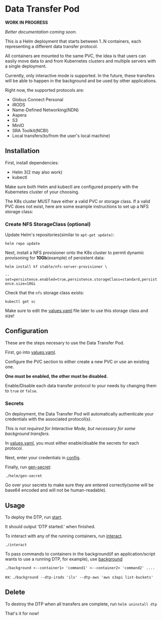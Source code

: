 # Data Transfer Pod

**WORK IN PROGRESS**

*Better documentation coming soon.*

This is a Helm deployment that starts between 1..N containers, each representing a different data transfer protocol. 

All containers are mounted to the same PVC, the idea is that users can easily move data to and from Kubernetes clusters and multiple servers with a single deployment.

Currently, only interactive mode is supported. In the future, these transfers will be able to happen in the background and be used by other applications.

Right now, the supported protocols are:

 - Globus Connect Personal
 - iRODS
 - Name-Defined Networking(NDN)
 - Aspera
 - S3
 - MinIO
 - SRA Toolkit(NCBI)
 - Local transfers(to/from the user's local machine)

## Installation

First, install dependencies:
 - Helm 3(2 may also work)
 - kubectl

Make sure both Helm and kubectl are configured properly with the Kubernetes cluster of your choosing.

The K8s cluster MUST have either a valid PVC or storage class. If a valid PVC does not exist, here are some example instructions to set up a NFS storage class:

### Create NFS StorageClass (optional)

Update Helm's repositories(similar to `apt-get update)`:

`helm repo update`

Next, install a NFS provisioner onto the K8s cluster to permit dynamic provisoning for **10Gb**(example) of persistent data:

`helm install kf stable/nfs-server-provisioner \`

`--set=persistence.enabled=true,persistence.storageClass=standard,persistence.size=10Gi`

Check that the `nfs` storage class exists:

`kubectl get sc`

Make sure to edit the [values.yaml](https://github.com/cbmckni/dtp/blob/master/helm/values.yaml) file later to use this storage class and size!

## Configuration

These are the steps necesary to use the Data Transfer Pod.

First, go into [values.yaml](https://github.com/cbmckni/dtp/blob/master/helm/values.yaml).

Configure the PVC section to either create a new PVC or use an existing one. 

**One must be enabled, the other must be disabled.**

Enable/Disable each data transfer protocol to your needs by changing them to `true` or `false`.

### Secrets

On deployment, the Data Transfer Pod will automatically authenticate your credentials with the associated protocol(s).

*This is not required for Interactive Mode, but necessary for some background transfers.*

In [values.yaml](https://github.com/cbmckni/dtp/blob/master/helm/values.yaml), you must either enable/disable the secrets for each protocol. 

Next, enter your credentials in [config](https://github.com/SciDAS/dtp/blob/master/helm/config).

Finally, run [gen-secret](https://github.com/SciDAS/dtp/blob/master/helm/gen-secret): 

`./helm/gen-secret`

Go over your secrets to make sure they are entered correctly(some will be base64 encoded and will not be human-readable).

## Usage

To deploy the DTP, run [start](https://github.com/cbmckni/dtp/blob/master/start).

It should output 'DTP started.' when finished.

To interact with any of the running containers, run [interact](https://github.com/cbmckni/dtp/blob/master/interact).

`./interact`

To pass commands to containers in the background(if an application/script wants to use a running DTP, for example), use [background](https://github.com/SciDAS/dtp/blob/master/background)

`./background <--container1> 'command1' <--container2> 'command2' ....`

ex: `./background --dtp-irods 'ils' --dtp-aws 'aws s3api list-buckets'`

## Delete

To destroy the DTP when all transfers are complete, run `helm uninstall dtp`

That's it for now!




